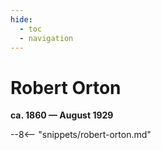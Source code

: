 ```yaml
---
hide:
  - toc
  - navigation 
---
```


# Robert Orton

**ca. 1860 — August 1929**

--8<-- "snippets/robert-orton.md"
